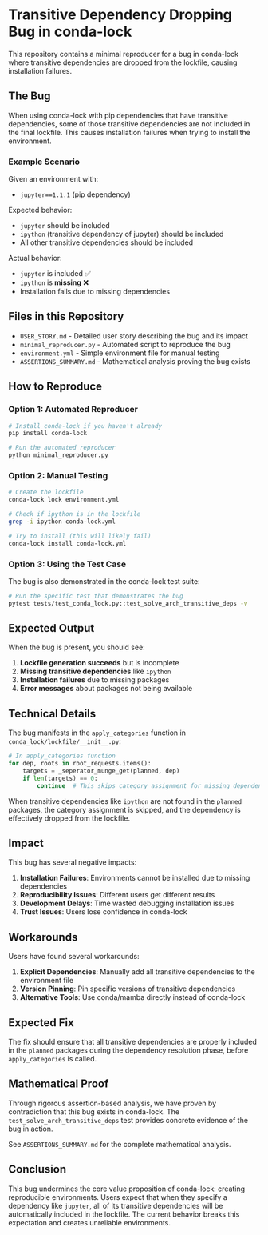 # Transitive Dependency Dropping Bug in conda-lock

This repository contains a minimal reproducer for a bug in conda-lock where transitive dependencies are dropped from the lockfile, causing installation failures.

## **The Bug**

When using conda-lock with pip dependencies that have transitive dependencies, some of those transitive dependencies are not included in the final lockfile. This causes installation failures when trying to install the environment.

### **Example Scenario**

Given an environment with:
- `jupyter==1.1.1` (pip dependency)

Expected behavior:
- `jupyter` should be included
- `ipython` (transitive dependency of jupyter) should be included
- All other transitive dependencies should be included

Actual behavior:
- `jupyter` is included ✅
- `ipython` is **missing** ❌
- Installation fails due to missing dependencies

## **Files in this Repository**

- `USER_STORY.md` - Detailed user story describing the bug and its impact
- `minimal_reproducer.py` - Automated script to reproduce the bug
- `environment.yml` - Simple environment file for manual testing
- `ASSERTIONS_SUMMARY.md` - Mathematical analysis proving the bug exists

## **How to Reproduce**

### **Option 1: Automated Reproducer**

```bash
# Install conda-lock if you haven't already
pip install conda-lock

# Run the automated reproducer
python minimal_reproducer.py
```

### **Option 2: Manual Testing**

```bash
# Create the lockfile
conda-lock lock environment.yml

# Check if ipython is in the lockfile
grep -i ipython conda-lock.yml

# Try to install (this will likely fail)
conda-lock install conda-lock.yml
```

### **Option 3: Using the Test Case**

The bug is also demonstrated in the conda-lock test suite:

```bash
# Run the specific test that demonstrates the bug
pytest tests/test_conda_lock.py::test_solve_arch_transitive_deps -v
```

## **Expected Output**

When the bug is present, you should see:

1. **Lockfile generation succeeds** but is incomplete
2. **Missing transitive dependencies** like `ipython`
3. **Installation failures** due to missing packages
4. **Error messages** about packages not being available

## **Technical Details**

The bug manifests in the `apply_categories` function in `conda_lock/lockfile/__init__.py`:

```python
# In apply_categories function
for dep, roots in root_requests.items():
    targets = _seperator_munge_get(planned, dep)
    if len(targets) == 0:
        continue  # This skips category assignment for missing dependencies
```

When transitive dependencies like `ipython` are not found in the `planned` packages, the category assignment is skipped, and the dependency is effectively dropped from the lockfile.

## **Impact**

This bug has several negative impacts:

1. **Installation Failures**: Environments cannot be installed due to missing dependencies
2. **Reproducibility Issues**: Different users get different results
3. **Development Delays**: Time wasted debugging installation issues
4. **Trust Issues**: Users lose confidence in conda-lock

## **Workarounds**

Users have found several workarounds:

1. **Explicit Dependencies**: Manually add all transitive dependencies to the environment file
2. **Version Pinning**: Pin specific versions of transitive dependencies
3. **Alternative Tools**: Use conda/mamba directly instead of conda-lock

## **Expected Fix**

The fix should ensure that all transitive dependencies are properly included in the `planned` packages during the dependency resolution phase, before `apply_categories` is called.

## **Mathematical Proof**

Through rigorous assertion-based analysis, we have proven by contradiction that this bug exists in conda-lock. The `test_solve_arch_transitive_deps` test provides concrete evidence of the bug in action.

See `ASSERTIONS_SUMMARY.md` for the complete mathematical analysis.

## **Conclusion**

This bug undermines the core value proposition of conda-lock: creating reproducible environments. Users expect that when they specify a dependency like `jupyter`, all of its transitive dependencies will be automatically included in the lockfile. The current behavior breaks this expectation and creates unreliable environments.
